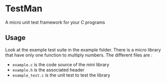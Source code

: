 # TestMan

A micro unit test framework for your C programs

## Usage

Look at the example test suite in the example folder. There is a micro library that have only one function to multiply numbers. The different files are :
* `example.c` is the code source of the mini library
* `example.h` is the associated header
* `example_test.c` is the unit test to test the library

